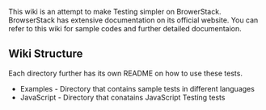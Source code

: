 This wiki is an attempt to make Testing simpler on BrowerStack. 
BrowserStack has extensive documentation on its official website. 
You can refer to this wiki for sample codes and further detailed documentaion.


## Wiki Structure
Each directory further has its own README on how to use these tests. 

- Examples - Directory that contains sample tests in different languages 
- JavaScript - Directory that conatains JavaScript Testing tests